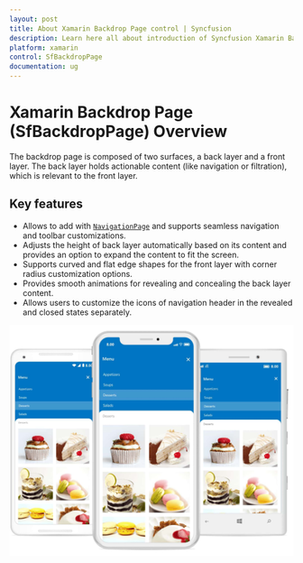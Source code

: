 ```yaml
---
layout: post
title: About Xamarin Backdrop Page control | Syncfusion
description: Learn here all about introduction of Syncfusion Xamarin Backdrop Page (SfBackdropPage) control, its elements and more.
platform: xamarin
control: SfBackdropPage
documentation: ug
---
```


# Xamarin Backdrop Page (SfBackdropPage) Overview

The backdrop page is composed of two surfaces, a back layer and a front layer. The back layer holds actionable content (like navigation or filtration), which is relevant to the front layer.

## Key features
* Allows to add with [`NavigationPage`](https://docs.microsoft.com/en-us/dotnet/api/xamarin.forms.navigationpage?view=xamarin-forms) and supports seamless navigation and toolbar customizations.
* Adjusts the height of back layer automatically based on its content and provides an option to expand the content to fit the screen.
* Supports curved and flat edge shapes for the front layer with corner radius customization options.
* Provides smooth animations for revealing and concealing the back layer content.
* Allows users to customize the icons of navigation header in the revealed and closed states separately.

![Backdrop](Overview_images/Xamarin_Forms_BackdropPage.jpg)

